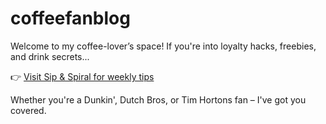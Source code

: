 # coffeefanblog
Welcome to my coffee-lover’s space! If you're into loyalty hacks, freebies, and drink secrets...

👉 [Visit Sip & Spiral for weekly tips](https://sipandspiral.com/)

Whether you're a Dunkin', Dutch Bros, or Tim Hortons fan – I've got you covered.
